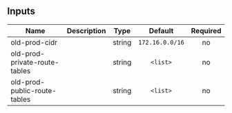 
## Inputs

| Name | Description | Type | Default | Required |
|------|-------------|:----:|:-----:|:-----:|
| old-prod-cidr |  | string | `172.16.0.0/16` | no |
| old-prod-private-route-tables |  | string | `<list>` | no |
| old-prod-public-route-tables |  | string | `<list>` | no |


